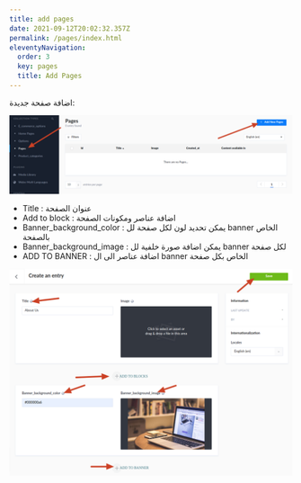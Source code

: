 ```yaml
---
title: add pages
date: 2021-09-12T20:02:32.357Z
permalink: /pages/index.html
eleventyNavigation:
  order: 3
  key: pages
  title: Add Pages
---
```

اضافة صفحة جديدة:

![](/static/img/newpage.png)

* Title : عنوان الصفحة 
* Add to block : اضافة عناصر ومكونات الصفحة 
* Banner_background_color : يمكن تحديد لون لكل صفحة لل banner الخاص بالصفحة 
* Banner_background_image : يمكن اضافة صورة خلفية لل banner لكل صفحة 
* ADD TO BANNER : اضافة عناصر الى ال banner الخاص بكل صفحة

![](/static/img/page.png)